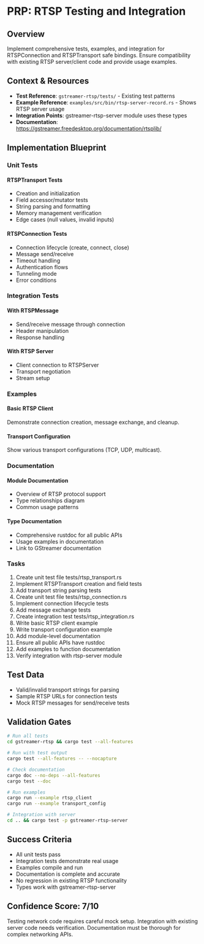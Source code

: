 # PRP: RTSP Testing and Integration

## Overview
Implement comprehensive tests, examples, and integration for RTSPConnection and RTSPTransport safe bindings. Ensure compatibility with existing RTSP server/client code and provide usage examples.

## Context & Resources
- **Test Reference**: `gstreamer-rtsp/tests/` - Existing test patterns
- **Example Reference**: `examples/src/bin/rtsp-server-record.rs` - Shows RTSP server usage
- **Integration Points**: gstreamer-rtsp-server module uses these types
- **Documentation**: https://gstreamer.freedesktop.org/documentation/rtsplib/

## Implementation Blueprint

### Unit Tests

#### RTSPTransport Tests
- Creation and initialization
- Field accessor/mutator tests
- String parsing and formatting
- Memory management verification
- Edge cases (null values, invalid inputs)

#### RTSPConnection Tests  
- Connection lifecycle (create, connect, close)
- Message send/receive
- Timeout handling
- Authentication flows
- Tunneling mode
- Error conditions

### Integration Tests

#### With RTSPMessage
- Send/receive message through connection
- Header manipulation
- Response handling

#### With RTSP Server
- Client connection to RTSPServer
- Transport negotiation
- Stream setup

### Examples

#### Basic RTSP Client
Demonstrate connection creation, message exchange, and cleanup.

#### Transport Configuration
Show various transport configurations (TCP, UDP, multicast).

### Documentation

#### Module Documentation
- Overview of RTSP protocol support
- Type relationships diagram
- Common usage patterns

#### Type Documentation
- Comprehensive rustdoc for all public APIs
- Usage examples in documentation
- Link to GStreamer documentation

### Tasks
1. Create unit test file tests/rtsp_transport.rs
2. Implement RTSPTransport creation and field tests
3. Add transport string parsing tests
4. Create unit test file tests/rtsp_connection.rs
5. Implement connection lifecycle tests
6. Add message exchange tests
7. Create integration test tests/rtsp_integration.rs
8. Write basic RTSP client example
9. Write transport configuration example
10. Add module-level documentation
11. Ensure all public APIs have rustdoc
12. Add examples to function documentation
13. Verify integration with rtsp-server module

## Test Data
- Valid/invalid transport strings for parsing
- Sample RTSP URLs for connection tests
- Mock RTSP messages for send/receive tests

## Validation Gates
```bash
# Run all tests
cd gstreamer-rtsp && cargo test --all-features

# Run with test output
cargo test --all-features -- --nocapture

# Check documentation
cargo doc --no-deps --all-features
cargo test --doc

# Run examples
cargo run --example rtsp_client
cargo run --example transport_config

# Integration with server
cd .. && cargo test -p gstreamer-rtsp-server
```

## Success Criteria
- All unit tests pass
- Integration tests demonstrate real usage
- Examples compile and run
- Documentation is complete and accurate
- No regression in existing RTSP functionality
- Types work with gstreamer-rtsp-server

## Confidence Score: 7/10
Testing network code requires careful mock setup. Integration with existing server code needs verification. Documentation must be thorough for complex networking APIs.